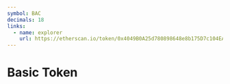 ```yaml
---
symbol: BAC
decimals: 18
links:
  - name: explorer
    url: https://etherscan.io/token/0x4049B0A25d780898648e8b175D7c104EA8959210
---
```


# Basic Token
